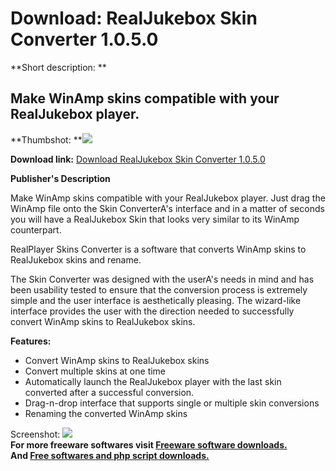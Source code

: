 # Download: RealJukebox Skin Converter 1.0.5.0

**Short description: **

## Make WinAmp skins compatible with your RealJukebox player.

  
**Thumbshot: **![](http://www.freewarefiles.com/screenshot/realskinconverter_md.gif)   
  
**Download link:** [Download RealJukebox Skin Converter 1.0.5.0](http://freesoftwares.boysofts.com/RealJukebox-Skin-Converter_program_16654.html)  
  

**Publisher's Description**  
  

Make WinAmp skins compatible with your RealJukebox player. Just drag the
WinAmp file onto the Skin ConverterA's interface and in a matter of seconds
you will have a RealJukebox Skin that looks very similar to its WinAmp
counterpart.

RealPlayer Skins Converter is a software that converts WinAmp skins to
RealJukebox skins and rename.

The Skin Converter was designed with the userA's needs in mind and has been
usability tested to ensure that the conversion process is extremely simple and
the user interface is aesthetically pleasing. The wizard-like interface
provides the user with the direction needed to successfully convert WinAmp
skins to RealJukebox skins.

**Features:**

  * Convert WinAmp skins to RealJukebox skins 
  * Convert multiple skins at one time 
  * Automatically launch the RealJukebox player with the last skin converted after a successful conversion. 
  * Drag-n-drop interface that supports single or multiple skin conversions 
  * Renaming the converted WinAmp skins 

  
  
Screenshot: ![](http://www.freewarefiles.com/screenshot/realskinconverter.gif)  
**For more freeware softwares visit [Freeware software downloads.](http://freesoftwares.boysofts.com/)**   
**And [Free softwares and php script downloads.](http://www.boysofts.com/)**

